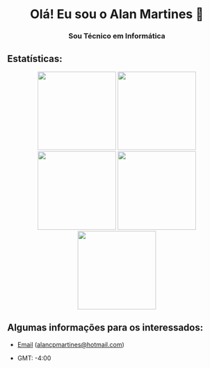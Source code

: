 <h1 align="center">Olá! Eu sou o Alan Martines 👋</h1>

<h3 align="center">Sou Técnico em Informática</h3>

## Estatísticas:

<p align="center">
  <img height="180em" src="https://github-readme-stats.vercel.app/api?username=alanmartines&show_icons=true&theme=github_dark&include_all_commits=true&count_private=true" />
  <img height="180em" src="https://github-readme-stats.vercel.app/api/top-langs/?username=AlanMartines&layout=compact&langs_count=16&theme=github_dark" />
  <img height="180em" src="https://github-readme-streak-stats.herokuapp.com/?user=AlanMartines&theme=vision-friendly-dark&hide_border=false" />
  <img height="180em" src="https://github-profile-trophy.vercel.app/?username=AlanMartines&theme=onedark&no-frame=false&no-bg=true&margin-w=5" />
  <img height="180em" src="https://github.com/AlanMartines/AlanMartines/blob/output/github-contribution-grid-snake.svg" />
</p>

## Algumas informações para os interessados:

- [Email](mailto:alancpmartines@hotmail.com) (alancpmartines@hotmail.com)

- GMT: -4:00

